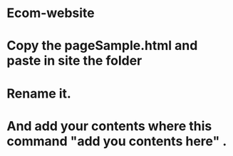 # Ecom-website


# Copy the pageSample.html and paste in site the folder
# Rename it.
# And add your contents where this command "add you contents here" .

<!-- add you contents here -->
<!-- add you contents here -->
<!-- add you contents here -->


